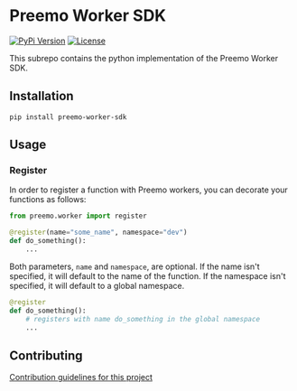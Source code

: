 # Preemo Worker SDK

[![PyPi Version](https://img.shields.io/pypi/v/preemo-worker-sdk)](https://pypi.org/project/preemo-worker-sdk/)
[![License](https://img.shields.io/github/license/Preemo-Inc/worker-sdk)](https://github.com/Preemo-Inc/worker-sdk/blob/master/LICENSE)

This subrepo contains the python implementation of the Preemo Worker SDK.

## Installation

```
pip install preemo-worker-sdk
```

## Usage

### Register

In order to register a function with Preemo workers, you can decorate your functions as follows:

```python
from preemo.worker import register

@register(name="some_name", namespace="dev")
def do_something():
    ...
```

Both parameters, `name` and `namespace`, are optional. If the name isn't specified, it will default to the name of the function. If the namespace isn't specified, it will default to a global namespace.

```python
@register
def do_something():
    # registers with name do_something in the global namespace
    ...
```

## Contributing

[Contribution guidelines for this project](CONTRIBUTING.md)
